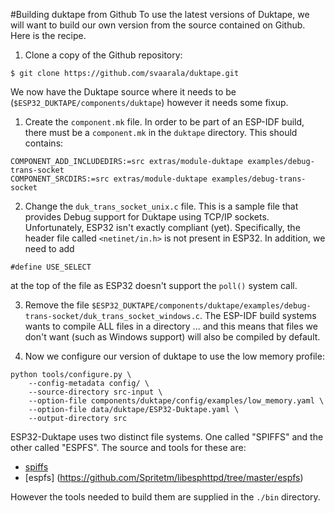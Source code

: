 #Building duktape from Github
To use the latest versions of Duktape, we will want to build our own version from the
source contained on Github.  Here is the recipe.

1. Clone a copy of the Github repository:

```
$ git clone https://github.com/svaarala/duktape.git
```


We now have the Duktape source where it needs to be (`$ESP32_DUKTAPE/components/duktape`) however it needs some
fixup.

1. Create the `component.mk` file.  In order to be part of an ESP-IDF build, there must be a `component.mk`
in the `duktape` directory.  This should contains:

```
COMPONENT_ADD_INCLUDEDIRS:=src extras/module-duktape examples/debug-trans-socket
COMPONENT_SRCDIRS:=src extras/module-duktape examples/debug-trans-socket
```

2. Change the `duk_trans_socket_unix.c` file.  This is a sample file that provides Debug support for Duktape
using TCP/IP sockets.  Unfortunately, ESP32 isn't exactly compliant (yet).  Specifically, the header
file called `<netinet/in.h>` is not present in ESP32.   In addition, we need to add

```
#define USE_SELECT
```

at the top of the file as ESP32 doesn't support the `poll()` system call.

3. Remove the file `$ESP32_DUKTAPE/components/duktape/examples/debug-trans-socket/duk_trans_socket_windows.c`.  The
ESP-IDF build systems wants to compile ALL files in a directory ... and this means that files we don't
want (such as Windows support) will also be compiled by default.

4. Now we configure our version of duktape to use the low memory profile:

```
python tools/configure.py \
    --config-metadata config/ \
    --source-directory src-input \
    --option-file components/duktape/config/examples/low_memory.yaml \
    --option-file data/duktape/ESP32-Duktape.yaml \
    --output-directory src
```

ESP32-Duktape uses two distinct file systems.  One called "SPIFFS" and the other called "ESPFS".  The source
and tools for these are:

* [spiffs](https://github.com/whitecatboard/Lua-RTOS-ESP32/tree/master/components)
* [espfs] (https://github.com/Spritetm/libesphttpd/tree/master/espfs)

However the tools needed to build them are supplied in the `./bin` directory.